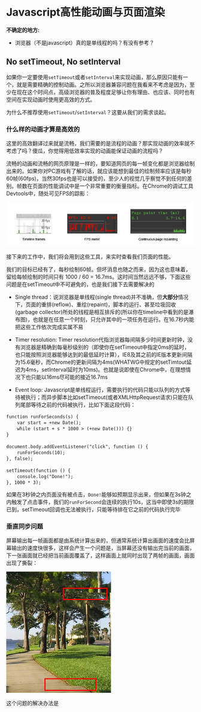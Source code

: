 # Javascript高性能动画与页面渲染

**不确定的地方:**

- 浏览器（不是javascript）真的是单线程的吗？有没有参考？

## No setTimeout, No setInterval

如果你一定要使用`setTimeout`或者`setInterval`来实现动画，那么原因只能有一个，就是需要精确的控制动画。之所以浏览器兼容问题在我看来不考虑是因为，至少在现在这个时间点，高级浏览器的普及程度足够让你有理由、也应该、同时也有空间在实现动画时使用更高效的方式。 

为什么不推荐使用`setTimeout`/`setInterval`？这要从我们的需求谈起。

### 什么样的动画才算是高效的

这里的高效翻译过来就是流畅，我们需要的是流程的动画？那实现动画的效率就不考虑了吗？傻瓜，你觉得用低效率实现的动画能保证动画的流程吗？

流畅的动画和流畅的网页原理是一样的，要知道网页的每一帧变化都是浏览器绘制出来的。如果你对PC游戏有了解的话，就应该能想到最佳的绘制频率应该是每秒60帧(60fps)，当然30fps也是可以接受的，至少人的视觉几乎察觉不到任何的差别。帧数在页面的性能调试中是一个非常重要的衡量指标。在Chrome的调试工具Devtools中，随处可见FPS的踪影：

![frames](./images/fps.jpg)

接下来的工作中，我们将会用到这些工具，来实时查看我们页面的性能。

我们的目标已经有了，每秒绘制60帧。但坏消息也随之而来，因为这也意味着，留给每帧绘制的时间只有 1000 / 60 = 16.7ms。这时间当然远远不够，下面这些问题是在setTimeout中不可避免的，也是我们接下去需要解决的

- Single thread：说浏览器是单线程(single thread)并不准确，但**大部分**情况下，页面的重排(reflow)、重绘(repaint)，脚本的运行、甚至垃圾回收(garbage collector)所处的线程是相互排斥的(所以你在timeline中看到的是瀑布图)，也就是在任意一个时刻，只允许其中的一项任务在运行。在16.7秒内能把这些工作依次完成实属不易

-  Timer resolution: Timer resolution代指浏览器每间隔多少时间更新时钟，没有浏览器是精确到每毫秒级别的（即使你在setTimeout中指定0ms的延时，也只能按照浏览器能够达到的最低延时计算），IE8及其之前的IE版本更新间隔为15.6毫秒，而Chrome的更新间隔为4ms(WHATWG中规定的setTimtout延迟为4ms，setInterval延时为10ms)。也就是说即使在Chrome中，在理想情况下也只能以16ms尽可能的接近16.7ms

- Event loop: Javascript是单线程运行，需要执行的代码只能以队列的方式等待被执行；而异步脚本比如setTimeout(或者XMLHttpRequest请求)只能在队列尾部等待之前的代码被执行，比如下面这段代码：

```
function runForSeconds(s) {
    var start = +new Date();
    while (start + s * 1000 > (+new Date())) {}
}

document.body.addEventListener("click", function () {
    runForSeconds(10);
}, false);

setTimeout(function () {
    console.log("Done!");
}, 1000 * 3);
```

如果在3秒钟之内页面没有被点击，`Done!`能够如预期显示出来，但如果在3s钟之内触发了点击事件，我们的`runForSecond`会连续的执行10s，这当中即使3s的期限已到，setTimeout回调也无法被执行，只能等待排在它之前的代码执行完毕


### 垂直同步问题

屏幕输出每一帧画面都是由系统计算出来的，但通常系统计算出画面的速度会比屏幕输出的速度快很多，这样会产生一个问题是，当屏幕还没有输出完当前的画面，下一张画面就已经把当前画面覆盖了，这样画面上就同时出现了两帧的画面，画面出现了撕裂：

![teardown](./images/teardown.png)

这个问题的解决办法是


